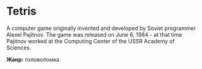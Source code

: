 # Tetris

A computer game originally invented and developed by Soviet programmer Alexei Pajitnov. 
The game was released on June 6, 1984 - at that time Pajitnov worked at the Computing Center of the USSR Academy of Sciences.


**Жанр:** головоломка
